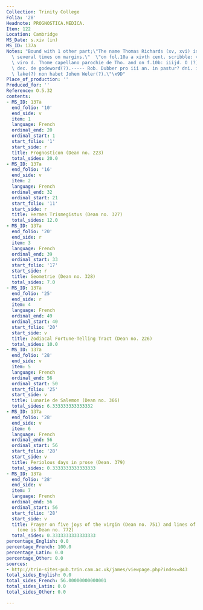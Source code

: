 ```yaml
---
Collection: Trinity College
Folia: '28'
Headnote: PROGNOSTICA.MEDICA.
Item: 122
Location: Cambridge
MS_Date: s.xiv (in)
MS_ID: 137a
Notes: "Bound with 1 other part;\"The name Thomas Richards (xv, xvi) is scribbled\
  \ several times on margins.\"  \"on fol.10a a xivth cent. scribble: ven. et discrete\
  \ viro d. Thome capellano parochie de Tho. and on f.10b: iiijd. O (?) Johannes lake\
  \ dec. de godeword(?).----- Rob. Dubber pro iii an. in pastur? dni. iijd. -- R..\
  \ lake(?) non habet Johem Weler(?).\"\x9D"
Place_of_production: ''
Produced_for: ''
Reference: O.5.32
contents:
- MS_ID: 137a
  end_folio: '10'
  end_side: v
  item: 1
  language: French
  ordinal_end: 20
  ordinal_start: 1
  start_folio: '1'
  start_side: r
  title: Prognosticon (Dean no. 223)
  total_sides: 20.0
- MS_ID: 137a
  end_folio: '16'
  end_side: v
  item: 2
  language: French
  ordinal_end: 32
  ordinal_start: 21
  start_folio: '11'
  start_side: r
  title: Hermes Trismegistus (Dean no. 327)
  total_sides: 12.0
- MS_ID: 137a
  end_folio: '20'
  end_side: r
  item: 3
  language: French
  ordinal_end: 39
  ordinal_start: 33
  start_folio: '17'
  start_side: r
  title: Geometrie (Dean no. 328)
  total_sides: 7.0
- MS_ID: 137a
  end_folio: '25'
  end_side: r
  item: 4
  language: French
  ordinal_end: 49
  ordinal_start: 40
  start_folio: '20'
  start_side: v
  title: Zodiacal Fortune-Telling Tract (Dean no. 226)
  total_sides: 10.0
- MS_ID: 137a
  end_folio: '28'
  end_side: v
  item: 5
  language: French
  ordinal_end: 56
  ordinal_start: 50
  start_folio: '25'
  start_side: v
  title: Lunarie de Salemon (Dean no. 366)
  total_sides: 6.333333333333332
- MS_ID: 137a
  end_folio: '28'
  end_side: v
  item: 6
  language: French
  ordinal_end: 56
  ordinal_start: 56
  start_folio: '28'
  start_side: v
  title: Periolous days in prose (Dean. 379)
  total_sides: 0.3333333333333333
- MS_ID: 137a
  end_folio: '28'
  end_side: v
  item: 7
  language: French
  ordinal_end: 56
  ordinal_start: 56
  start_folio: '28'
  start_side: v
  title: Prayer on five joys of the virgin (Dean no. 751) and lines of two other prayers
    (one is Dean no. 772)
  total_sides: 0.3333333333333333
percentage_English: 0.0
percentage_French: 100.0
percentage_Latin: 0.0
percentage_Other: 0.0
sources:
- http://trin-sites-pub.trin.cam.ac.uk/james/viewpage.php?index=843
total_sides_English: 0.0
total_sides_French: 56.00000000000001
total_sides_Latin: 0.0
total_sides_Other: 0.0

---
```

